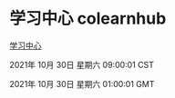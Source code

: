 # 学习中心 colearnhub
[学习中心](http://59.174.24.190:56308/colearnhub/)

2021年 10月 30日 星期六 09:00:01 CST

2021年 10月 30日 星期六 01:00:01 GMT

